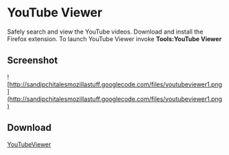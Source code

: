 

# YouTube Viewer #

Safely search and view the YouTube videos. Download and install the Firefox extension. To launch YouTube Viewer invoke **Tools:YouTube Viewer**

## Screenshot ##

![http://sandipchitalesmozillastuff.googlecode.com/files/youtubeviewer1.png](http://sandipchitalesmozillastuff.googlecode.com/files/youtubeviewer1.png)

## Download ##

[YouTubeViewer](http://sandipchitalesmozillastuff.googlecode.com/files/youtubeviewer.xpi)